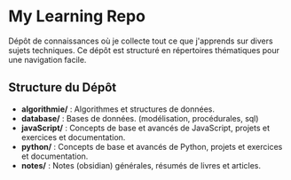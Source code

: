 # My Learning Repo

Dépôt de connaissances où je collecte tout ce que j'apprends sur divers sujets techniques. Ce dépôt est structuré en répertoires thématiques pour une navigation facile.

## Structure du Dépôt
- **algorithmie/** : Algorithmes et structures de données.
- **database/** : Bases de données.  (modélisation, procédurales, sql)
- **javaScript/** : Concepts de base et avancés de JavaScript, projets et exercices et documentation.
- **python/** : Concepts de base et avancés de Python, projets et exercices et documentation.
- **notes/** : Notes (obsidian) générales, résumés de livres et articles.


